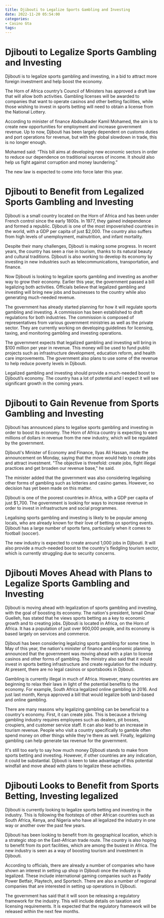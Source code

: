 ```yaml
---
title: Djibouti to Legalize Sports Gambling and Investing
date: 2022-11-20 05:54:00
categories:
- Casino Gta
tags:
---
```



#  Djibouti to Legalize Sports Gambling and Investing

Djibouti is to legalize sports gambling and investing, in a bid to attract more foreign investment and help boost the economy.

The Horn of Africa country’s Council of Ministers has approved a draft law that will allow both activities. Gambling licenses will be awarded to companies that want to operate casinos and other betting facilities, while those wishing to invest in sports betting will need to obtain a license from the National Lottery.

According to minister of finance Abdoulkader Kamil Mohamed, the aim is to create new opportunities for employment and increase government revenue. Up to now, Djibouti has been largely dependent on customs duties and port operations for revenue, but with the global slowdown in trade, this is no longer enough.

Mohamed said: “This bill aims at developing new economic sectors in order to reduce our dependence on traditional sources of income. It should also help us fight against corruption and money laundering.”

The new law is expected to come into force later this year.

#  Djibouti to Benefit from Legalized Sports Gambling and Investing

Djibouti is a small country located on the Horn of Africa and has been under French control since the early 1800s. In 1977, they gained independence and formed a republic. Djibouti is one of the most impoverished countries in the world, with a GDP per capita of just $2,000. The country also suffers from high levels of unemployment, malnutrition, and infant mortality.

Despite their many challenges, Djibouti is making some progress. In recent years, the country has seen a rise in tourism, thanks to its natural beauty and cultural traditions. Djibouti is also working to develop its economy by investing in new industries such as telecommunications, transportation, and finance.

Now Djibouti is looking to legalize sports gambling and investing as another way to grow their economy. Earlier this year, the government passed a bill legalizing both activities. Officials believe that legalized gambling and investing will bring new jobs and businesses to the country while also generating much-needed revenue.

The government has already started planning for how it will regulate sports gambling and investing. A commission has been established to draft regulations for both industries. The commission is composed of representatives from various government ministries as well as the private sector. They are currently working on developing guidelines for licensing, taxing, and monitoring gambling and investing operations.

The government expects that legalized gambling and investing will bring in $100 million per year in revenue. This money will be used to fund public projects such as infrastructure development, education reform, and health care improvements. The government also plans to use some of the revenue to help reduce poverty levels in Djibouti.

Legalized gambling and investing should provide a much-needed boost to Djibouti’s economy. The country has a lot of potential and I expect it will see significant growth in the coming years.

#  Djibouti to Gain Revenue from Sports Gambling and Investing

 Djibouti has announced plans to legalise sports gambling and investing in order to boost its economy. The Horn of Africa country is expecting to earn millions of dollars in revenue from the new industry, which will be regulated by the government.

Djibouti's Minister of Economy and Finance, Ilyas Ali Hassan, made the announcement on Monday, saying that the move would help to create jobs and attract investment. "The objective is threefold: create jobs, fight illegal practices and get broaden our revenue base," he said.

The minister added that the government was also considering legalising other forms of gambling such as lotteries and casino games. However, no decision has yet been made on this matter.

Djibouti is one of the poorest countries in Africa, with a GDP per capita of just $1,700. The government is looking for ways to increase revenue in order to invest in infrastructure and social programmes.

Legalising sports gambling and investing is likely to be popular among locals, who are already known for their love of betting on sporting events. Djibouti has a large number of sports fans, particularly when it comes to football (soccer).

The new industry is expected to create around 1,000 jobs in Djibouti. It will also provide a much-needed boost to the country's fledgling tourism sector, which is currently struggling due to security concerns.

#  Djibouti Moves Ahead with Plans to Legalize Sports Gambling and Investing

Djibouti is moving ahead with legalization of sports gambling and investing, with the goal of boosting its economy. The nation's president, Ismail Omar Guelleh, has stated that he views sports betting as a key to economic growth and to creating jobs. Djibouti is located in Africa, on the Horn of Africa. It has a population of just over 900,000 people, and its economy is based largely on services and commerce.

Djibouti has been considering legalizing sports gambling for some time. In May of this year, the nation's minister of finance and economic planning announced that the government was moving ahead with a plan to license casinos and other forms of gambling. The ministry also said that it would invest in sports betting infrastructure and create regulation for the industry. At present, there are no legal casinos or sportsbooks in Djibouti.

Gambling is currently illegal in much of Africa. However, many countries are beginning to relax their laws in light of the potential benefits to the economy. For example, South Africa legalized online gambling in 2016. And just last month, Kenya approved a bill that would legalize both land-based and online gambling.

There are many reasons why legalizing gambling can be beneficial to a country's economy. First, it can create jobs. This is because a thriving gambling industry requires employees such as dealers, pit bosses, croupiers, and customer service staff. It can also lead to an increase in tourism revenue. People who visit a country specifically to gamble often spend money on other things while they're there as well. Finally, legalizing gambling can help generate tax revenue for the government.

It's still too early to say how much money Djibouti stands to make from sports betting and investing. However, if other countries are any indication, it could be substantial. Djibouti is keen to take advantage of this potential windfall and move ahead with plans to legalize these activities.

#  Djibouti Looks to Benefit from Sports Betting, Investing legalized

Djibouti is currently looking to legalize sports betting and investing in the industry. This is following the footsteps of other African countries such as South Africa, Kenya, and Nigeria who have all legalized the industry in one way or another over the past few years.

Djibouti has been looking to benefit from its geographical location, which is a strategic stop on the East-African trade route. The country is also hoping to benefit from its port facilities, which are among the busiest in Africa. The new industry is seen as a way of boosting tourism and investment in Djibouti.

According to officials, there are already a number of companies who have shown an interest in setting up shop in Djibouti once the industry is legalized. These include international gaming companies such as Paddy Power Betfair, Playtech, and Sportech. There are also a number of regional companies that are interested in setting up operations in Djibouti.

The government has said that it will soon be releasing a regulatory framework for the industry. This will include details on taxation and licensing requirements. It is expected that the regulatory framework will be released within the next few months.